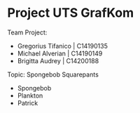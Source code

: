 # Project UTS GrafKom

Team Project:
<ul> 
  <li>Gregorius Tifanico <t>| C14190135</li>
  <li>Michael Alverian <t>| C14190149</li>
  <li>Brigitta Audrey <t>| C14200188</li>
</ul>

Topic: Spongebob Squarepants <br>
<ul> 
  <li>Spongebob</li>
  <li>Plankton</li>
  <li>Patrick</li>
</ul>
